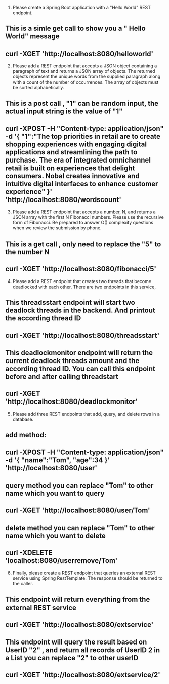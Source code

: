 1) Please create a Spring Boot application with a "Hello World" REST endpoint. 

This is a simle get call to show you a " Hello World" message
--------------------------------------------------------------------------------
curl -XGET 'http://localhost:8080/helloworld'
--------------------------------------------------------------------------------

2) Please add a REST endpoint that accepts a JSON object containing a paragraph of text and returns a JSON array of objects. The returned objects represent the unique words from the supplied paragraph along with a count of the number of occurrences. The array of objects must be sorted alphabetically.

This is a post call , "1" can be random input, the actual input string is the value of "1"
--------------------------------------------------------------------------------
curl -XPOST -H "Content-type: application/json" -d '{
	"1":"The top priorities in retail are to create shopping experiences with engaging digital applications and streamlining the path to purchase. The era of integrated omnichannel retail is built on experiences that delight consumers. Nobal creates innovative and intuitive digital interfaces to enhance customer experience"
}' 'http://localhost:8080/wordscount'
--------------------------------------------------------------------------------
3) Please add a REST endpoint that accepts a number, N, and returns a JSON array with the first N Fibonacci numbers. Please use the recursive form of Fibonacci. Be prepared to answer O() complexity questions when we review the submission by phone.

This is a get call , only need to replace the "5" to the number N
--------------------------------------------------------------------------------
curl -XGET 'http://localhost:8080/fibonacci/5'
--------------------------------------------------------------------------------
4) Please add a REST endpoint that creates two threads that become deadlocked with each other. 
There are two endpoints in this service, 

This threadsstart endpoint will start two deadlock threads in the backend. And printout the according thread ID
--------------------------------------------------------------------------------
curl -XGET 'http://localhost:8080/threadsstart'
--------------------------------------------------------------------------------
This deadlockmonitor endpoint will return the current deadlock threads amount and the according thread ID. You can call this endpoint before and after calling threadstart 
--------------------------------------------------------------------------------
curl -XGET 'http://localhost:8080/deadlockmonitor'
--------------------------------------------------------------------------------
5) Please add three REST endpoints that add, query, and delete rows in a database.

add method:   
--------------------------------------------------------------------------------
curl -XPOST -H "Content-type: application/json" -d '{
	"name":"Tom",
	"age":34
}' 'http://localhost:8080/user'
--------------------------------------------------------------------------------
query method you can replace "Tom" to other name which you want to query
--------------------------------------------------------------------------------
curl -XGET 'http://localhost:8080/user/Tom'
--------------------------------------------------------------------------------
delete method you can replace "Tom" to other name which you want to delete
--------------------------------------------------------------------------------
curl -XDELETE 'localhost:8080/userremove/Tom'
--------------------------------------------------------------------------------
6) Finally, please create a REST endpoint that queries an external REST service using Spring RestTemplate. The response should be returned to the caller. 

This endpoint will return everything from the external REST service
--------------------------------------------------------------------------------
curl -XGET 'http://localhost:8080/extservice'
--------------------------------------------------------------------------------
This endpoint will query the result based on UserID "2" , and return all records of UserID 2 in a List you can replace "2" to other userID
--------------------------------------------------------------------------------
curl -XGET 'http://localhost:8080/extservice/2'
--------------------------------------------------------------------------------
